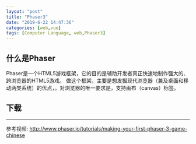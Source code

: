 ```yaml
---
layout: "post"
title: "Phaser3"
date: "2019-6-22 14:47:36"
categories: [web,vue]
tags: [Computer Language, web,Phaser3]
---
```


## 什么是Phaser

Phaser是一个HTML5游戏框架，它的目的是辅助开发者真正快速地制作强大的、跨浏览器的HTML5游戏。 做这个框架，主要是想发掘现代浏览器（兼及桌面和移动两类系统）的优点，。对浏览器的唯一要求是，支持画布（canvas）标签。

## 下载


---

参考视频: http://www.phaser.io/tutorials/making-your-first-phaser-3-game-chinese